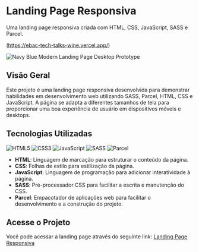 # Landing Page Responsiva

Uma landing page responsiva criada com HTML, CSS, JavaScript, SASS e Parcel.

(https://ebac-tech-talks-wine.vercel.app/)

![Navy Blue Modern Landing Page Desktop Prototype](https://github.com/user-attachments/assets/49d6b4ba-df93-4495-9332-6495afcc3fec)

## Visão Geral

Este projeto é uma landing page responsiva desenvolvida para demonstrar habilidades em desenvolvimento web utilizando SASS, Parcel, HTML, CSS e JavaScript. A página se adapta a diferentes tamanhos de tela para proporcionar uma boa experiência de usuário em dispositivos móveis e desktops.

## Tecnologias Utilizadas

![HTML5](https://img.shields.io/badge/-HTML5-E34F26?style=flat&logo=html5&logoColor=white)
![CSS3](https://img.shields.io/badge/-CSS3-1572B6?style=flat&logo=css3&logoColor=white)
![JavaScript](https://img.shields.io/badge/-JavaScript-F7DF1E?style=flat&logo=javascript&logoColor=black)
![SASS](https://img.shields.io/badge/-SASS-CC6699?style=flat&logo=sass&logoColor=white)
![Parcel](https://img.shields.io/badge/-Parcel-bc3e3e?style=flat&logo=parcel&logoColor=white)

- **HTML**: Linguagem de marcação para estruturar o conteúdo da página.
- **CSS**: Folhas de estilo para estilização da página.
- **JavaScript**: Linguagem de programação para adicionar interatividade à página.
- **SASS**: Pré-processador CSS para facilitar a escrita e manutenção do CSS.
- **Parcel**: Empacotador de aplicações web para facilitar o desenvolvimento e a construção do projeto.

## Acesse o Projeto

Você pode acessar a landing page através do seguinte link: [Landing Page Responsiva](https://ebac-tech-talks-wine.vercel.app/)
